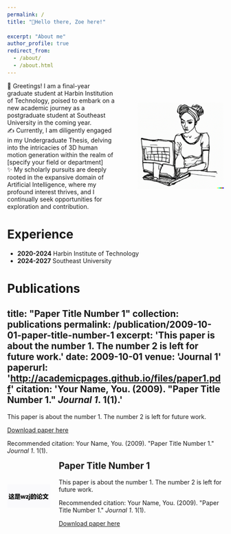 ```yaml
---
permalink: /
title: "💬Hello there, Zoe here!"

excerpt: "About me"
author_profile: true
redirect_from: 
  - /about/
  - /about.html
---
```


<div style="display: flex; flex-direction: row; align-items: center;">
  <div style="flex: 1;">
    👋 Greetings! I am a final-year graduate student at Harbin Institution of Technology, poised to embark on a new academic journey as a postgraduate student at Southeast University in the coming year.
    <br>
    ✍ Currently, I am diligently engaged in my Undergraduate Thesis, delving into the intricacies of 3D human motion generation within the realm of [specify your field or department]
    <br>
    ✨  My scholarly pursuits are deeply rooted in the expansive domain of Artificial Intelligence, where my profound interest thrives, and I continually seek opportunities for exploration and contribution.
  </div>
  <div style="flex: 1; text-align: right;">
    <img src="https://raw.githubusercontent.com/Zijing5/zijing5.github.io/master/images/home1.png" alt="home1" width="200">
  </div>
</div>


Experience
======
- **2020-2024**   Harbin Institute of Technology
- **2024-2027**   Southeast University


Publications
======
title: "Paper Title Number 1"
collection: publications
permalink: /publication/2009-10-01-paper-title-number-1
excerpt: 'This paper is about the number 1. The number 2 is left for future work.'
date: 2009-10-01
venue: 'Journal 1'
paperurl: 'http://academicpages.github.io/files/paper1.pdf'
citation: 'Your Name, You. (2009). &quot;Paper Title Number 1.&quot; <i>Journal 1</i>. 1(1).'
---
This paper is about the number 1. The number 2 is left for future work.

[Download paper here](http://academicpages.github.io/files/paper1.pdf)

Recommended citation: Your Name, You. (2009). "Paper Title Number 1." <i>Journal 1</i>. 1(1).

<div class="publication" style="display: flex; align-items: center; margin-bottom: 20px;">
    <div class="publication-image" style="flex: 0 0 auto; margin-right: 20px;">
        <img src="https://raw.githubusercontent.com/Zijing5/zijing5.github.io/master/images/home2.png" style="max-width: 100px; height: auto;">
    </div>
    <div class="publication-text" style="flex: 1 1 auto;">
        <h2 style="margin-top: 0;">Paper Title Number 1</h2>
        <p>This paper is about the number 1. The number 2 is left for future work.</p>
        <p>Recommended citation: Your Name, You. (2009). "Paper Title Number 1." <i>Journal 1</i>. 1(1).</p>
        <p><a href="http://academicpages.github.io/files/paper1.pdf">Download paper here</a></p>
    </div>
</div>